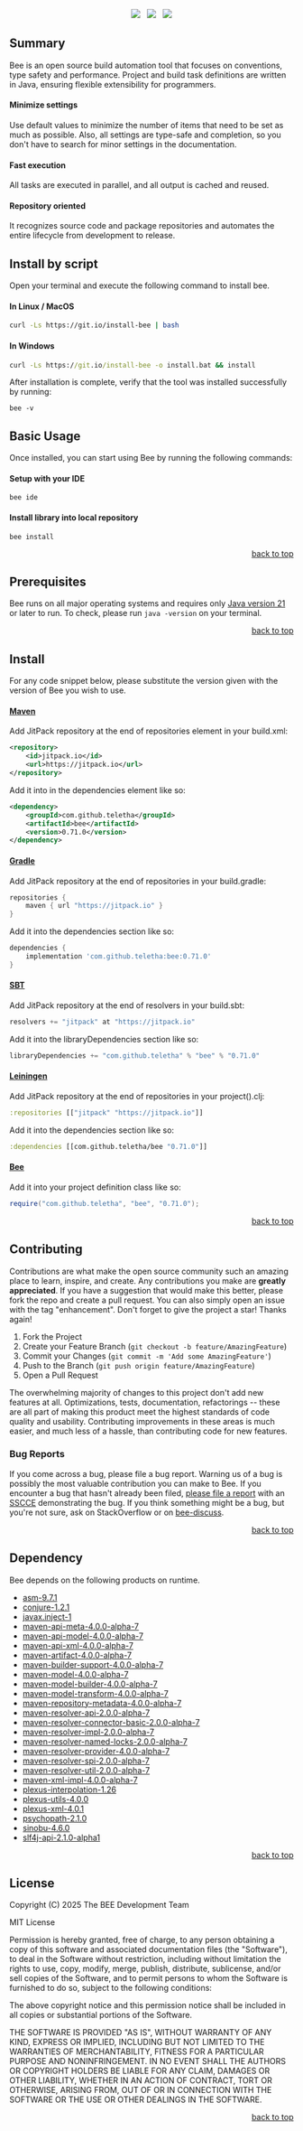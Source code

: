 <p align="center">
    <a href="https://docs.oracle.com/en/java/javase/21/"><img src="https://img.shields.io/badge/Java-Release%2021-green"/></a>
    <span>&nbsp;</span>
    <a href="https://jitpack.io/#teletha/bee"><img src="https://img.shields.io/jitpack/v/github/teletha/bee?label=Repository&color=green"></a>
    <span>&nbsp;</span>
    <a href="https://teletha.github.io/bee"><img src="https://img.shields.io/website.svg?down_color=red&down_message=CLOSE&label=Official%20Site&up_color=green&up_message=OPEN&url=https%3A%2F%2Fteletha.github.io%2Fbee"></a>
</p>

## Summary
Bee is an open source build automation tool that focuses on conventions, type safety and performance.
Project and build task definitions are written in Java, ensuring flexible extensibility for programmers.

#### Minimize settings
Use default values to minimize the number of items that need to be set as much as possible. Also, all settings are type-safe and completion, so you don't have to search for minor settings in the documentation.

#### Fast execution
All tasks are executed in parallel, and all output is cached and reused.

#### Repository oriented
It recognizes source code and package repositories and automates the entire lifecycle from development to release.


## Install by script
Open your terminal and execute the following command to install bee.

#### In Linux / MacOS
```bash
curl -Ls https://git.io/install-bee | bash
```

#### In Windows
```cmd
curl -Ls https://git.io/install-bee -o install.bat && install
```

After installation is complete, verify that the tool was installed successfully by running:
```
bee -v
```

## Basic Usage
Once installed, you can start using Bee by running the following commands:

#### Setup with your IDE
```
bee ide
```
#### Install library into local repository
```
bee install
```
<p align="right"><a href="#top">back to top</a></p>






## Prerequisites
Bee runs on all major operating systems and requires only [Java version 21](https://docs.oracle.com/en/java/javase/21/) or later to run.
To check, please run `java -version` on your terminal.
<p align="right"><a href="#top">back to top</a></p>

## Install
For any code snippet below, please substitute the version given with the version of Bee you wish to use.
#### [Maven](https://maven.apache.org/)
Add JitPack repository at the end of repositories element in your build.xml:
```xml
<repository>
    <id>jitpack.io</id>
    <url>https://jitpack.io</url>
</repository>
```
Add it into in the dependencies element like so:
```xml
<dependency>
    <groupId>com.github.teletha</groupId>
    <artifactId>bee</artifactId>
    <version>0.71.0</version>
</dependency>
```
#### [Gradle](https://gradle.org/)
Add JitPack repository at the end of repositories in your build.gradle:
```gradle
repositories {
    maven { url "https://jitpack.io" }
}
```
Add it into the dependencies section like so:
```gradle
dependencies {
    implementation 'com.github.teletha:bee:0.71.0'
}
```
#### [SBT](https://www.scala-sbt.org/)
Add JitPack repository at the end of resolvers in your build.sbt:
```scala
resolvers += "jitpack" at "https://jitpack.io"
```
Add it into the libraryDependencies section like so:
```scala
libraryDependencies += "com.github.teletha" % "bee" % "0.71.0"
```
#### [Leiningen](https://leiningen.org/)
Add JitPack repository at the end of repositories in your project().clj:
```clj
:repositories [["jitpack" "https://jitpack.io"]]
```
Add it into the dependencies section like so:
```clj
:dependencies [[com.github.teletha/bee "0.71.0"]]
```
#### [Bee](https://teletha.github.io/bee)
Add it into your project definition class like so:
```java
require("com.github.teletha", "bee", "0.71.0");
```
<p align="right"><a href="#top">back to top</a></p>


## Contributing
Contributions are what make the open source community such an amazing place to learn, inspire, and create. Any contributions you make are **greatly appreciated**.
If you have a suggestion that would make this better, please fork the repo and create a pull request. You can also simply open an issue with the tag "enhancement".
Don't forget to give the project a star! Thanks again!

1. Fork the Project
2. Create your Feature Branch (`git checkout -b feature/AmazingFeature`)
3. Commit your Changes (`git commit -m 'Add some AmazingFeature'`)
4. Push to the Branch (`git push origin feature/AmazingFeature`)
5. Open a Pull Request

The overwhelming majority of changes to this project don't add new features at all. Optimizations, tests, documentation, refactorings -- these are all part of making this product meet the highest standards of code quality and usability.
Contributing improvements in these areas is much easier, and much less of a hassle, than contributing code for new features.

### Bug Reports
If you come across a bug, please file a bug report. Warning us of a bug is possibly the most valuable contribution you can make to Bee.
If you encounter a bug that hasn't already been filed, [please file a report](https://github.com/teletha/bee/issues/new) with an [SSCCE](http://sscce.org/) demonstrating the bug.
If you think something might be a bug, but you're not sure, ask on StackOverflow or on [bee-discuss](https://github.com/teletha/bee/discussions).
<p align="right"><a href="#top">back to top</a></p>


## Dependency
Bee depends on the following products on runtime.
* [asm-9.7.1](https://mvnrepository.com/artifact/org.ow2.asm/asm/9.7.1)
* [conjure-1.2.1](https://mvnrepository.com/artifact/com.github.teletha/conjure/1.2.1)
* [javax.inject-1](https://mvnrepository.com/artifact/javax.inject/javax.inject/1)
* [maven-api-meta-4.0.0-alpha-7](https://mvnrepository.com/artifact/org.apache.maven/maven-api-meta/4.0.0-alpha-7)
* [maven-api-model-4.0.0-alpha-7](https://mvnrepository.com/artifact/org.apache.maven/maven-api-model/4.0.0-alpha-7)
* [maven-api-xml-4.0.0-alpha-7](https://mvnrepository.com/artifact/org.apache.maven/maven-api-xml/4.0.0-alpha-7)
* [maven-artifact-4.0.0-alpha-7](https://mvnrepository.com/artifact/org.apache.maven/maven-artifact/4.0.0-alpha-7)
* [maven-builder-support-4.0.0-alpha-7](https://mvnrepository.com/artifact/org.apache.maven/maven-builder-support/4.0.0-alpha-7)
* [maven-model-4.0.0-alpha-7](https://mvnrepository.com/artifact/org.apache.maven/maven-model/4.0.0-alpha-7)
* [maven-model-builder-4.0.0-alpha-7](https://mvnrepository.com/artifact/org.apache.maven/maven-model-builder/4.0.0-alpha-7)
* [maven-model-transform-4.0.0-alpha-7](https://mvnrepository.com/artifact/org.apache.maven/maven-model-transform/4.0.0-alpha-7)
* [maven-repository-metadata-4.0.0-alpha-7](https://mvnrepository.com/artifact/org.apache.maven/maven-repository-metadata/4.0.0-alpha-7)
* [maven-resolver-api-2.0.0-alpha-7](https://mvnrepository.com/artifact/org.apache.maven.resolver/maven-resolver-api/2.0.0-alpha-7)
* [maven-resolver-connector-basic-2.0.0-alpha-7](https://mvnrepository.com/artifact/org.apache.maven.resolver/maven-resolver-connector-basic/2.0.0-alpha-7)
* [maven-resolver-impl-2.0.0-alpha-7](https://mvnrepository.com/artifact/org.apache.maven.resolver/maven-resolver-impl/2.0.0-alpha-7)
* [maven-resolver-named-locks-2.0.0-alpha-7](https://mvnrepository.com/artifact/org.apache.maven.resolver/maven-resolver-named-locks/2.0.0-alpha-7)
* [maven-resolver-provider-4.0.0-alpha-7](https://mvnrepository.com/artifact/org.apache.maven/maven-resolver-provider/4.0.0-alpha-7)
* [maven-resolver-spi-2.0.0-alpha-7](https://mvnrepository.com/artifact/org.apache.maven.resolver/maven-resolver-spi/2.0.0-alpha-7)
* [maven-resolver-util-2.0.0-alpha-7](https://mvnrepository.com/artifact/org.apache.maven.resolver/maven-resolver-util/2.0.0-alpha-7)
* [maven-xml-impl-4.0.0-alpha-7](https://mvnrepository.com/artifact/org.apache.maven/maven-xml-impl/4.0.0-alpha-7)
* [plexus-interpolation-1.26](https://mvnrepository.com/artifact/org.codehaus.plexus/plexus-interpolation/1.26)
* [plexus-utils-4.0.0](https://mvnrepository.com/artifact/org.codehaus.plexus/plexus-utils/4.0.0)
* [plexus-xml-4.0.1](https://mvnrepository.com/artifact/org.codehaus.plexus/plexus-xml/4.0.1)
* [psychopath-2.1.0](https://mvnrepository.com/artifact/com.github.teletha/psychopath/2.1.0)
* [sinobu-4.6.0](https://mvnrepository.com/artifact/com.github.teletha/sinobu/4.6.0)
* [slf4j-api-2.1.0-alpha1](https://mvnrepository.com/artifact/org.slf4j/slf4j-api/2.1.0-alpha1)
<p align="right"><a href="#top">back to top</a></p>


## License
Copyright (C) 2025 The BEE Development Team

MIT License

Permission is hereby granted, free of charge, to any person obtaining a copy
of this software and associated documentation files (the "Software"), to deal
in the Software without restriction, including without limitation the rights
to use, copy, modify, merge, publish, distribute, sublicense, and/or sell
copies of the Software, and to permit persons to whom the Software is
furnished to do so, subject to the following conditions:

The above copyright notice and this permission notice shall be included in all
copies or substantial portions of the Software.

THE SOFTWARE IS PROVIDED "AS IS", WITHOUT WARRANTY OF ANY KIND, EXPRESS OR
IMPLIED, INCLUDING BUT NOT LIMITED TO THE WARRANTIES OF MERCHANTABILITY,
FITNESS FOR A PARTICULAR PURPOSE AND NONINFRINGEMENT. IN NO EVENT SHALL THE
AUTHORS OR COPYRIGHT HOLDERS BE LIABLE FOR ANY CLAIM, DAMAGES OR OTHER
LIABILITY, WHETHER IN AN ACTION OF CONTRACT, TORT OR OTHERWISE, ARISING FROM,
OUT OF OR IN CONNECTION WITH THE SOFTWARE OR THE USE OR OTHER DEALINGS IN THE
SOFTWARE.
<p align="right"><a href="#top">back to top</a></p>